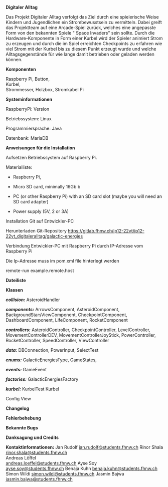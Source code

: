**Digitaler Alltag**

Das Projekt Digitaler Alltag verfolgt das Ziel durch eine spielerische Weise Kindern und Jugendlichen ein Strombewusstsein zu vermitteln. Dabei greift das Projektteam auf eine Arcade-Spiel zurück, welches eine angepasste Form von den bekannten Spiele " Space Invaders" sein sollte. Durch die Hardware-Komponente in Form einer Kurbel wird der Spieler animiert Strom zu erzeugen und durch die im Spiel erreichten Checkpoints zu erfahren wie viel Strom mit der Kurbel bis zu diesem Punkt erzeugt wurde und welche Alltagsgegenstände für wie lange damit betrieben oder geladen werden können.

**Komponenten**

Raspberry Pi, 
Button,  
Kurbel,  
Strommesser,
Holzbox, Stromkabel Pi


**Systeminformationen**

RaspberryPi: Version 

Betriebssystem: Linux

Programmiersprache: Java 

Datenbank: MariaDB


**Anweisungen für die Installation**

Aufsetzen Betriebssystem auf Raspberry Pi.

Materialliste:


- Raspberry Pi,

- Micro SD card, minimally 16Gb b

- PC (or other Raspberry Pi) with an SD card slot (maybe you will need an SD card adapter)
- Power supply (5V, 2 or 3A)

Installation Git auf Entwickler-PC 

Herunterladen Git-Repository https://gitlab.fhnw.ch/ip12-22vt/ip12-22vt_digitaleralltag/galactic-energies

Verbindung Entwickler-PC mit Raspberry Pi durch IP-Adresse vom Raspberry Pi 

Die Ip-Adresse muss im pom.xml file hinterlegt werden 

 <profiles>
        <!-- Transfer and run JAR with dependencies on remote Raspberry -->
        <profile>
            <id>remote-run</id>
            <activation>
                <property>
                <name>example.remote.host</name>
                </property>
            </activation>
            <build>
                <plugins>




**Dateiliste**


**Klassen**

***collision:***
 AsteroidHandler

***components:***
ArrowsComponent,
AsteroidComponent,
BackgroundStarsViewComponent,
CheckpointComponent,
DashboardComponent,
LifeComponent,
RocketComponent

***controllers:***
AsteroidController,
CheckpointController,
LevelController,
MovementControllerDEV,
MovementControllerJoyStick,
PowerController,
RocketController,
SpeedController,
ViewController

***data:***
DBConnection,
PowerInput,
SelectTest

***enums:***
GalacticEnergiesType,
GameStates,

***events:***
GameEvent

***factories:***
GalacticEnergiesFactory

***kurbel:***
KurbelTest
Kurbel

Config
View

**Changelog**

**Fehlerbehebung**

**Bekannte Bugs**

**Danksagung und Credits**

**Kontaktinformationen:**
Jan Rudolf 
jan.rudolf@students.fhnw.ch
Rinor Shala	
rinor.shala@students.fhnw.ch	
Andreas Löffel	
andreas.loeffel@students.fhnw.ch
Ayse Soy	
ayse.soy@students.fhnw.ch
Benaja Kuhn	
benaja.kuhn@students.fhnw.ch
Simon Wildi	
simon.wildi@students.fhnw.ch
Jasmin Bajwa
jasmin.bajwa@students.fhnw.ch
